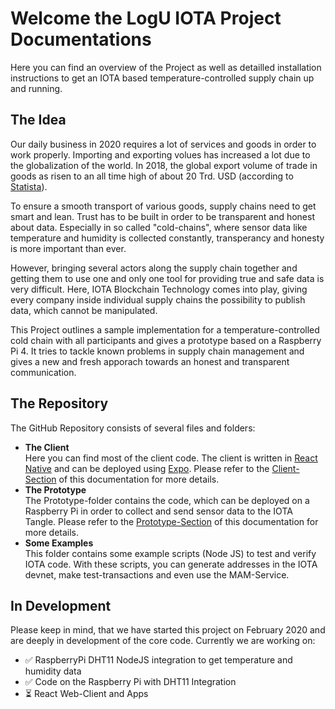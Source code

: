 # Welcome the LogU IOTA Project Documentations

Here you can find an overview of the Project as well as detailled installation instructions to get an IOTA based temperature-controlled supply chain up and running.

## The Idea

Our daily business in 2020 requires a lot of services and goods in order to work properly. Importing and exporting volues has increased a lot due to the globalization of the world. In 2018, the global export volume of trade in goods as risen to an all time high of about 20 Trd. USD (according to [Statista](https://www.statista.com/statistics/264682/worldwide-export-volume-in-the-trade-since-1950/)).

To ensure a smooth transport of various goods, supply chains need to get smart and lean. Trust has to be built in order to be transparent and honest about data. Especially in so called "cold-chains", where sensor data like temperature and humidity is collected constantly, transperancy and honesty is more important than ever.

However, bringing several actors along the supply chain together and getting them to use one and only one tool for providing true and safe data is very difficult. Here, IOTA Blockchain Technology comes into play, giving every company inside individual supply chains the possibility to publish data, which cannot be manipulated.

This Project outlines a sample implementation for a temperature-controlled cold chain with all participants and gives a prototype based on a Raspberry Pi 4. It tries to tackle known problems in supply chain management and gives a new and fresh apporach towards an honest and transparent communication.

## The Repository

The GitHub Repository consists of several files and folders:

* **The Client**</br>
Here you can find most of the client code. The client is written in [React Native](https://reactnative.dev/) and can be deployed using [Expo](https://expo.io/). Please refer to the [Client-Section](./client.md) of this documentation for more details.
* **The Prototype**</br>
The Prototype-folder contains the code, which can be deployed on a Raspberry Pi in order to collect and send sensor data to the IOTA Tangle. Please refer to the [Prototype-Section](./prototype.md) of this documentation for more details.
* **Some Examples**</br>
This folder contains some example scripts (Node JS) to test and verify IOTA code. With these scripts, you can generate addresses in the IOTA devnet, make test-transactions and even use the MAM-Service.


## In Development

Please keep in mind, that we have started this project on February 2020 and are deeply in development of the core code. Currently we are working on:

* :white_check_mark: RaspberryPi DHT11 NodeJS integration to get temperature and humidity data
* :white_check_mark: Code on the Raspberry Pi with DHT11 Integration
* :hourglass_flowing_sand: React Web-Client and Apps